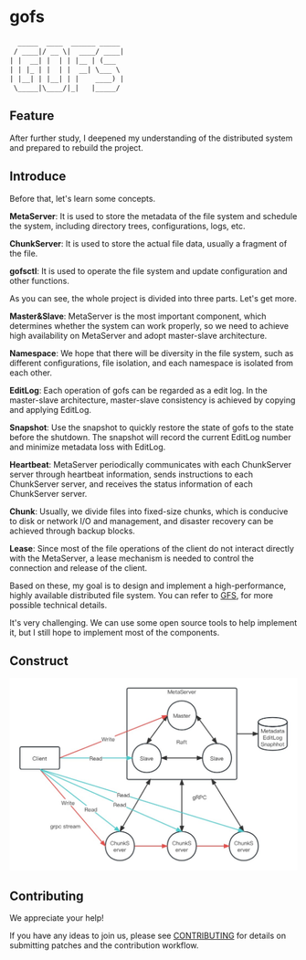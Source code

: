 # gofs
```
  _____  ____  ______ _____    
 / ____|/ __ \|  ____/ ____|   
| |  __| |  | | |__ | (___     
| | |_ | |  | |  __| \___ \    
| |__| | |__| | |    ____) |   
 \_____|\____/|_|   |_____/    
```

## Feature

After further study, I deepened my understanding of the distributed system and prepared to rebuild the project.

## Introduce

Before that, let's learn some concepts.

**MetaServer**: It is used to store the metadata of the file system and schedule the system, including directory trees, configurations, logs, etc.

**ChunkServer**: It is used to store the actual file data, usually a fragment of the file.

**gofsctl**: It is used to operate the file system and update configuration and other functions.

As you can see, the whole project is divided into three parts. Let's get more.

**Master&Slave**: MetaServer is the most important component, which determines whether the system can work properly, so we need to achieve high availability on MetaServer and adopt master-slave architecture.

**Namespace**: We hope that there will be diversity in the file system, such as different configurations, file isolation, and each namespace is isolated from each other.

**EditLog**: Each operation of gofs can be regarded as a edit log. In the master-slave architecture, master-slave consistency is achieved by copying and applying EditLog.

**Snapshot**: Use the snapshot to quickly restore the state of gofs to the state before the shutdown. The snapshot will record the current EditLog number and minimize metadata loss with EditLog.

**Heartbeat**: MetaServer periodically communicates with each ChunkServer server through heartbeat information, sends instructions to each ChunkServer server, and receives the status information of each ChunkServer server.

**Chunk**: Usually, we divide files into fixed-size chunks, which is conducive to disk or network I/O and management, and disaster recovery can be achieved through backup blocks.

**Lease**: Since most of the file operations of the client do not interact directly with the MetaServer, a lease mechanism is needed to control the connection and release of the client.

Based on these, my goal is to design and implement a high-performance, highly available distributed file system. You can refer to [GFS](http://nil.csail.mit.edu/6.824/2022/papers/gfs.pdf), for more possible technical details.

It's very challenging. We can use some open source tools to help implement it, but I still hope to implement most of the components.

## Construct

![Construct](https://github.com/baytan0720/gofs/blob/main/docs/Construct.jpg)

## Contributing

We appreciate your help!

If you have any ideas to join us, please see [CONTRIBUTING](https://github.com/baytan0720/gofs/blob/main/CONTRIBUTING.md) for details on submitting patches and the contribution workflow.

